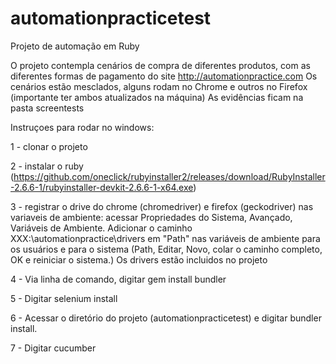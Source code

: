 # automationpracticetest

Projeto de automação em Ruby

O projeto contempla cenários de compra de diferentes produtos, com as diferentes formas de pagamento do site http://automationpractice.com
Os cenários estão mesclados, alguns rodam no Chrome e outros no Firefox (importante ter ambos atualizados na máquina)
As evidências ficam na pasta screentests


Instruçoes para rodar no windows:

1 - clonar o projeto 

2 - instalar o ruby (https://github.com/oneclick/rubyinstaller2/releases/download/RubyInstaller-2.6.6-1/rubyinstaller-devkit-2.6.6-1-x64.exe)

3 - registrar o drive do chrome (chromedriver) e firefox (geckodriver) nas variaveis de ambiente: acessar Propriedades do Sistema, Avançado, Variáveis de Ambiente. 
Adicionar o caminho XXX:\automationpractice\drivers em "Path" nas variáveis de ambiente para os usuários e para o sistema (Path, Editar, Novo, colar o caminho completo, OK e reiniciar o sistema.) Os drivers estão incluidos no projeto

4 - Via linha de comando, digitar gem install bundler

5 - Digitar selenium install

6 - Acessar o diretório do projeto (automationpracticetest) e digitar bundler install. 

7 - Digitar cucumber